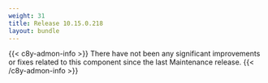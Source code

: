 ```yaml
---
weight: 31
title: Release 10.15.0.218
layout: bundle
---
```


<!--10.15.0.218 - 10.15.0.218-->


{{< c8y-admon-info >}}
There have not been any significant improvements or fixes related to this component since the last Maintenance release.
{{< /c8y-admon-info >}}
